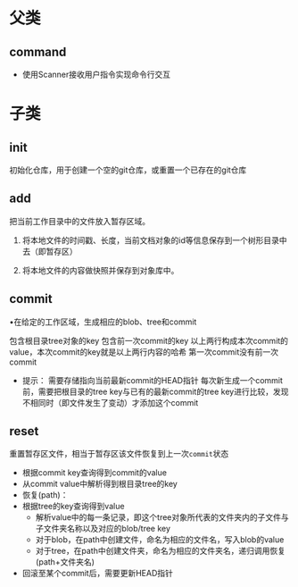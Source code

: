 # 父类

## command

- 使用Scanner接收用户指令实现命令行交互

# 子类

## init

初始化仓库，用于创建一个空的git仓库，或重置一个已存在的git仓库

## add

把当前工作目录中的文件放入暂存区域。
1.  将本地文件的时间戳、长度，当前文档对象的id等信息保存到一个树形目录中去（即暂存区） 

3.  将本地文件的内容做快照并保存到对象库中。

## commit

•在给定的工作区域，生成相应的blob、tree和commit

包含根目录tree对象的key  包含前一次commit的key  以上两行构成本次commit的value，本次commit的key就是以上两行内容的哈希  第一次commit没有前一次commit

- 提示：
需要存储指向当前最新commit的HEAD指针
每次新生成一个commit前，需要把根目录的tree key与已有的最新commit的tree key进行比较，发现不相同时（即文件发生了变动）才添加这个commit

## reset

重置暂存区文件，相当于暂存区该文件恢复到上一次`commit`状态

 - 根据commit key查询得到commit的value  
 -  从commit value中解析得到根目录tree的key  
 - 恢复(path)：  
 - 根据tree的key查询得到value     
   - 解析value中的每一条记录，即这个tree对象所代表的文件夹内的子文件与子文件夹名称以及对应的blob/tree key     
   - 对于blob，在path中创建文件，命名为相应的文件名，写入blob的value     
   - 对于tree，在path中创建文件夹，命名为相应的文件夹名，递归调用恢复(path+文件夹名)
 - 回滚至某个commit后，需要更新HEAD指针